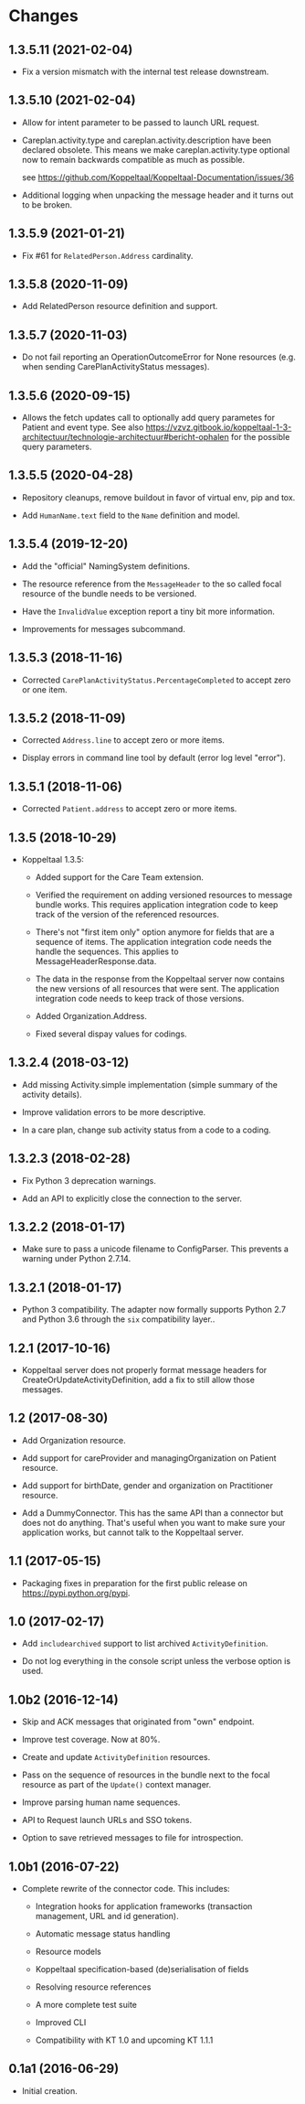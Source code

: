 Changes
=======

1.3.5.11 (2021-02-04)
---------------------

- Fix a version mismatch with the internal test release downstream.

1.3.5.10 (2021-02-04)
---------------------

- Allow for intent parameter to be passed to launch URL request.

- Careplan.activity.type and careplan.activity.description have been declared
  obsolete. This means we make careplan.activity.type optional now to remain
  backwards compatible as much as possible.

  see https://github.com/Koppeltaal/Koppeltaal-Documentation/issues/36

- Additional logging when unpacking the message header and it turns out to
  be broken.

1.3.5.9 (2021-01-21)
--------------------

- Fix #61 for `RelatedPerson.Address` cardinality.

1.3.5.8 (2020-11-09)
--------------------

- Add RelatedPerson resource definition and support.

1.3.5.7 (2020-11-03)
--------------------

- Do not fail reporting an OperationOutcomeError for None resources
  (e.g. when sending CarePlanActivityStatus messages).

1.3.5.6 (2020-09-15)
--------------------

- Allows the fetch updates call to optionally add query parametes for Patient
  and event type. See also https://vzvz.gitbook.io/koppeltaal-1-3-architectuur/technologie-architectuur#bericht-ophalen
  for the possible query parameters.

1.3.5.5 (2020-04-28)
--------------------

- Repository cleanups, remove buildout in favor of virtual env, pip and tox.

- Add `HumanName.text` field to the `Name` definition and model.

1.3.5.4 (2019-12-20)
--------------------

- Add the "official" NamingSystem definitions.

- The resource reference from the `MessageHeader` to the so called focal
  resource of the bundle needs to be versioned.

- Have the `InvalidValue` exception report a tiny bit more information.

- Improvements for messages subcommand.

1.3.5.3 (2018-11-16)
--------------------

- Corrected `CarePlanActivityStatus.PercentageCompleted` to accept zero or
  one item.

1.3.5.2 (2018-11-09)
--------------------

- Corrected `Address.line` to accept zero or more items.

- Display errors in command line tool by default (error log level "error").

1.3.5.1 (2018-11-06)
--------------------

- Corrected `Patient.address` to accept zero or more items.

1.3.5 (2018-10-29)
------------------

- Koppeltaal 1.3.5:

  - Added support for the Care Team extension.

  - Verified the requirement on adding versioned resources to message bundle
    works. This requires application integration code to keep track of the
    version of the referenced resources.

  - There's not "first item only" option anymore for fields that are a
    sequence of items. The application integration code needs the handle the
    sequences. This applies to MessageHeaderResponse.data.

  - The data in the response from the Koppeltaal server now contains the new
    versions of all resources that were sent. The application integration code
    needs to keep track of those versions.

  - Added Organization.Address.

  - Fixed several dispay values for codings.

1.3.2.4 (2018-03-12)
--------------------

- Add missing Activity.simple implementation (simple summary of the
  activity details).

- Improve validation errors to be more descriptive.

- In a care plan, change sub activity status from a code to a coding.

1.3.2.3 (2018-02-28)
--------------------

- Fix Python 3 deprecation warnings.

- Add an API to explicitly close the connection to the server.

1.3.2.2 (2018-01-17)
--------------------

- Make sure to pass a unicode filename to ConfigParser. This prevents a
  warning under Python 2.7.14.

1.3.2.1 (2018-01-17)
--------------------

- Python 3 compatibility. The adapter now formally supports Python 2.7 and
  Python 3.6 through the `six` compatibility layer..

1.2.1 (2017-10-16)
------------------

- Koppeltaal server does not properly format message headers for
  CreateOrUpdateActivityDefinition, add a fix to still allow those
  messages.

1.2 (2017-08-30)
----------------

- Add Organization resource.

- Add support for careProvider and managingOrganization on Patient
  resource.

- Add support for birthDate, gender and organization on Practitioner
  resource.

- Add a DummyConnector. This has the same API than a connector but
  does not do anything. That's useful when you want to make sure your
  application works, but cannot talk to the Koppeltaal server.

1.1 (2017-05-15)
----------------

- Packaging fixes in preparation for the first public release on
  https://pypi.python.org/pypi.

1.0 (2017-02-17)
----------------

- Add `includearchived` support to list archived `ActivityDefinition`.

- Do not log everything in the console script unless the verbose
  option is used.

1.0b2 (2016-12-14)
------------------

- Skip and ACK messages that originated from "own" endpoint.

- Improve test coverage. Now at 80%.

- Create and update `ActivityDefinition` resources.

- Pass on the sequence of resources in the bundle next to the focal
  resource as part of the `Update()` context manager.

- Improve parsing human name sequences.

- API to Request launch URLs and SSO tokens.

- Option to save retrieved messages to file for introspection.

1.0b1 (2016-07-22)
------------------

- Complete rewrite of the connector code. This includes:

  - Integration hooks for application frameworks (transaction
    management, URL and id generation).

  - Automatic message status handling

  - Resource models

  - Koppeltaal specification-based (de)serialisation of fields

  - Resolving resource references

  - A more complete test suite

  - Improved CLI

  - Compatibility with KT 1.0 and upcoming KT 1.1.1

0.1a1 (2016-06-29)
------------------

- Initial creation.

